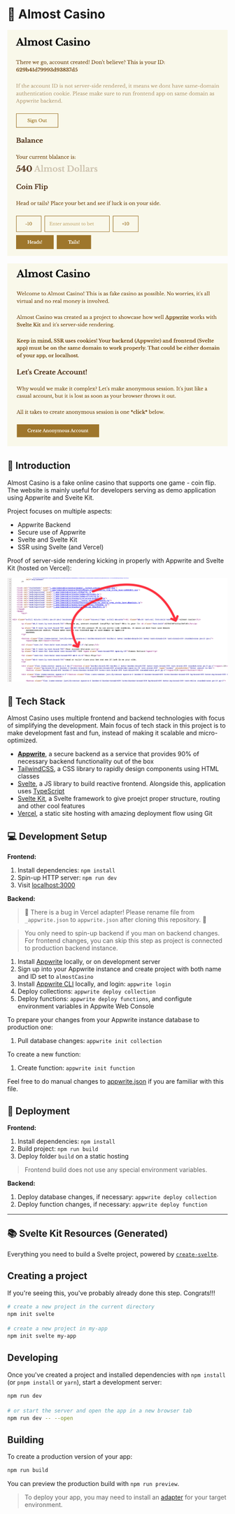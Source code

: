 # 🎰 Almost Casino

![Cover](docs/screen-game.png)

![Cover](docs/screen-intro.png)

## 👋 Introduction

Almost Casino is a fake online casino that supports one game - coin flip. The website is mainly useful for developers serving as demo application using Appwrite and Sveite Kit.

Project focuses on multiple aspects:

- Appwrite Backend
- Secure use of Appwrite
- Svelte and Svelte Kit
- SSR using Svelte (and Vercel)

Proof of server-side rendering kicking in properly with Appwrite and Svelte Kit (hosted on Vercel):

![Cover](docs/screen-ssr.png)

## 🤖 Tech Stack

Almost Casino uses multiple frontend and backend technologies with focus of simplifying the development. Main focus of tech stack in this project is to make development fast and fun, instead of making it scalable and micro-optimized.

- **[Appwrite](https://appwrite.io/)**, a secure backend as a service that provides 90% of necessary backend functionality out of the box
- [TailwindCSS](https://tailwindcss.com/), a CSS library to rapidly design components using HTML classes
- [Svelte](https://svelte.dev/), a JS library to build reactive frontend. Alongside this, application uses [TypeScript](https://www.typescriptlang.org/)
- [Svelte Kit](https://kit.svelte.dev/), a Svelte framework to give proejct proper structure, routing and other cool features
- [Vercel](https://vercel.com/), a static site hosting with amazing deployment flow using Git

## 💻 Development Setup

**Frontend:**

1. Install dependencies: `npm install`
2. Spin-up HTTP server: `npm run dev`
3. Visit [localhost:3000](http://localhost:3000/)

**Backend:**

> 🚨 There is a bug in Vercel adapter! Please rename file from `_appwrite.json` to `appwrite.json` after cloning this repository. 🚨

> You only need to spin-up backend if you man on backend changes. For frontend changes, you can skip this step as project is connected to production backend instance.

1. Install [Appwrite](https://appwrite.io/docs/installation) locally, or on development server
2. Sign up into your Appwrite instance and create project with both name and ID set to `almostCasino`
3. Install [Appwrite CLI](https://appwrite.io/docs/command-line) locally, and login: `appwrite login`
4. Deploy collections: `appwrite deploy collection`
5. Deploy functions: `appwrite deploy functions`, and configute environment variables in Appwite Web Console

To prepare your changes from your Appwrite instance database to production one:

1. Pull database changes: `appwrite init collection`

To create a new function:

1. Create function: `appwrite init function`

Feel free to do manual changes to [appwrite.json](appwrite.json) if you are familiar with this file.

## 🚀 Deployment

**Frontend:**

1. Install dependencies: `npm install`
2. Build project: `npm run build`
3. Deploy folder `build` on a static hosting

> Frontend build does not use any special environment variables.

**Backend:**

1. Deploy database changes, if necessary: `appwrite deploy collection`
2. Deploy function changes, if necessary: `appwrite deploy function`

---

## 📚 Svelte Kit Resources (Generated)

Everything you need to build a Svelte project, powered by [`create-svelte`](https://github.com/sveltejs/kit/tree/master/packages/create-svelte).

## Creating a project

If you're seeing this, you've probably already done this step. Congrats!!!

```bash
# create a new project in the current directory
npm init svelte

# create a new project in my-app
npm init svelte my-app
```

## Developing

Once you've created a project and installed dependencies with `npm install` (or `pnpm install` or `yarn`), start a development server:

```bash
npm run dev

# or start the server and open the app in a new browser tab
npm run dev -- --open
```

## Building

To create a production version of your app:

```bash
npm run build
```

You can preview the production build with `npm run preview`.

> To deploy your app, you may need to install an [adapter](https://kit.svelte.dev/docs/adapters) for your target environment.
